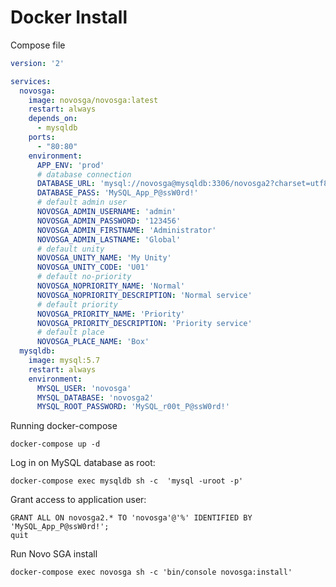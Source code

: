 # Docker Install

Compose file

```yaml
version: '2'

services:
  novosga:
    image: novosga/novosga:latest
    restart: always
    depends_on:
      - mysqldb
    ports:
      - "80:80"
    environment:
      APP_ENV: 'prod'
      # database connection
      DATABASE_URL: 'mysql://novosga@mysqldb:3306/novosga2?charset=utf8mb4&serverVersion=5.7'
      DATABASE_PASS: 'MySQL_App_P@ssW0rd!'
      # default admin user
      NOVOSGA_ADMIN_USERNAME: 'admin'
      NOVOSGA_ADMIN_PASSWORD: '123456'
      NOVOSGA_ADMIN_FIRSTNAME: 'Administrator'
      NOVOSGA_ADMIN_LASTNAME: 'Global'
      # default unity
      NOVOSGA_UNITY_NAME: 'My Unity'
      NOVOSGA_UNITY_CODE: 'U01'
      # default no-priority
      NOVOSGA_NOPRIORITY_NAME: 'Normal'
      NOVOSGA_NOPRIORITY_DESCRIPTION: 'Normal service'
      # default priority
      NOVOSGA_PRIORITY_NAME: 'Priority'
      NOVOSGA_PRIORITY_DESCRIPTION: 'Priority service'
      # default place
      NOVOSGA_PLACE_NAME: 'Box'
  mysqldb:
    image: mysql:5.7
    restart: always
    environment:
      MYSQL_USER: 'novosga'
      MYSQL_DATABASE: 'novosga2'
      MYSQL_ROOT_PASSWORD: 'MySQL_r00t_P@ssW0rd!'
```

Running docker-compose

    docker-compose up -d

Log in on MySQL database as root:

    docker-compose exec mysqldb sh -c  'mysql -uroot -p'

Grant access to application user:

    GRANT ALL ON novosga2.* TO 'novosga'@'%' IDENTIFIED BY 'MySQL_App_P@ssW0rd!';
    quit


Run Novo SGA install

    docker-compose exec novosga sh -c 'bin/console novosga:install'
